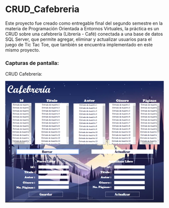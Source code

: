 # CRUD_Cafebreria
Este proyecto fue creado como entregable final del segundo semestre en la materia de Programación Orientada a Entornos Virtuales, la práctica es un CRUD sobre una cafebrería (Librería - Café) conectada a una base de datos SQL Server, que permite agregar, eliminar y actualizar usuarios para el juego de Tic Tac Toe, que también se encuentra implementado en este mismo proyecto.

### Capturas de pantalla:

CRUD Cafebrería:

![Imagen del CRUD](imagenes/img1.png)
